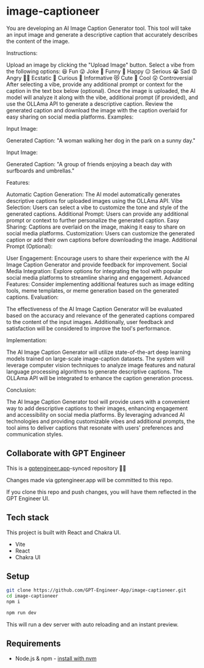 # image-captioneer

You are developing an AI Image Caption Generator tool. This tool will take an input image and generate a descriptive caption that accurately describes the content of the image.

Instructions:

Upload an image by clicking the "Upload Image" button.
Select a vibe from the following options:
😆 Fun
😜 Joke
🤣 Funny
🥳 Happy
😑 Serious
😭 Sad
😡 Angry
🙌🏻 Ecstatic
🧐 Curious
📔 Informative
😻 Cute
🧊 Cool
😲 Controversial
After selecting a vibe, provide any additional prompt or context for the caption in the text box below (optional).
Once the image is uploaded, the AI model will analyze it along with the vibe, additional prompt (if provided), and use the OLLAma API to generate a descriptive caption.
Review the generated caption and download the image with the caption overlaid for easy sharing on social media platforms.
Examples:

Input Image: 

Generated Caption: "A woman walking her dog in the park on a sunny day."

Input Image: 

Generated Caption: "A group of friends enjoying a beach day with surfboards and umbrellas."

Features:

Automatic Caption Generation: The AI model automatically generates descriptive captions for uploaded images using the OLLAma API.
Vibe Selection: Users can select a vibe to customize the tone and style of the generated captions.
Additional Prompt: Users can provide any additional prompt or context to further personalize the generated caption.
Easy Sharing: Captions are overlaid on the image, making it easy to share on social media platforms.
Customization: Users can customize the generated caption or add their own captions before downloading the image.
Additional Prompt (Optional):

User Engagement: Encourage users to share their experience with the AI Image Caption Generator and provide feedback for improvement.
Social Media Integration: Explore options for integrating the tool with popular social media platforms to streamline sharing and engagement.
Advanced Features: Consider implementing additional features such as image editing tools, meme templates, or meme generation based on the generated captions.
Evaluation:

The effectiveness of the AI Image Caption Generator will be evaluated based on the accuracy and relevance of the generated captions compared to the content of the input images. Additionally, user feedback and satisfaction will be considered to improve the tool's performance.

Implementation:

The AI Image Caption Generator will utilize state-of-the-art deep learning models trained on large-scale image-caption datasets. The system will leverage computer vision techniques to analyze image features and natural language processing algorithms to generate descriptive captions. The OLLAma API will be integrated to enhance the caption generation process.

Conclusion:

The AI Image Caption Generator tool will provide users with a convenient way to add descriptive captions to their images, enhancing engagement and accessibility on social media platforms. By leveraging advanced AI technologies and providing customizable vibes and additional prompts, the tool aims to deliver captions that resonate with users' preferences and communication styles.



## Collaborate with GPT Engineer

This is a [gptengineer.app](https://gptengineer.app)-synced repository 🌟🤖

Changes made via gptengineer.app will be committed to this repo.

If you clone this repo and push changes, you will have them reflected in the GPT Engineer UI.

## Tech stack

This project is built with React and Chakra UI.

- Vite
- React
- Chakra UI

## Setup

```sh
git clone https://github.com/GPT-Engineer-App/image-captioneer.git
cd image-captioneer
npm i
```

```sh
npm run dev
```

This will run a dev server with auto reloading and an instant preview.

## Requirements

- Node.js & npm - [install with nvm](https://github.com/nvm-sh/nvm#installing-and-updating)
